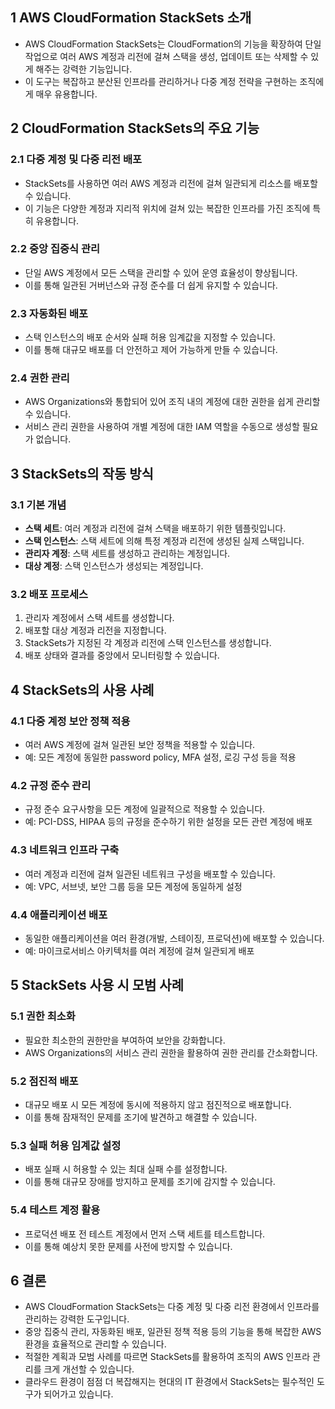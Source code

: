 ## 1 AWS CloudFormation StackSets 소개

- AWS CloudFormation StackSets는 CloudFormation의 기능을 확장하여 단일 작업으로 여러 AWS 계정과 리전에 걸쳐 스택을 생성, 업데이트 또는 삭제할 수 있게 해주는 강력한 기능입니다.
- 이 도구는 복잡하고 분산된 인프라를 관리하거나 다중 계정 전략을 구현하는 조직에게 매우 유용합니다.



## 2 CloudFormation StackSets의 주요 기능

### 2.1 다중 계정 및 다중 리전 배포

- StackSets를 사용하면 여러 AWS 계정과 리전에 걸쳐 일관되게 리소스를 배포할 수 있습니다.
- 이 기능은 다양한 계정과 지리적 위치에 걸쳐 있는 복잡한 인프라를 가진 조직에 특히 유용합니다.



### 2.2 중앙 집중식 관리

- 단일 AWS 계정에서 모든 스택을 관리할 수 있어 운영 효율성이 향상됩니다.
- 이를 통해 일관된 거버넌스와 규정 준수를 더 쉽게 유지할 수 있습니다.



### 2.3 자동화된 배포

- 스택 인스턴스의 배포 순서와 실패 허용 임계값을 지정할 수 있습니다.
- 이를 통해 대규모 배포를 더 안전하고 제어 가능하게 만들 수 있습니다.



### 2.4 권한 관리

- AWS Organizations와 통합되어 있어 조직 내의 계정에 대한 권한을 쉽게 관리할 수 있습니다.
- 서비스 관리 권한을 사용하여 개별 계정에 대한 IAM 역할을 수동으로 생성할 필요가 없습니다.



## 3 StackSets의 작동 방식

### 3.1 기본 개념

- **스택 세트**: 여러 계정과 리전에 걸쳐 스택을 배포하기 위한 템플릿입니다.
- **스택 인스턴스**: 스택 세트에 의해 특정 계정과 리전에 생성된 실제 스택입니다.
- **관리자 계정**: 스택 세트를 생성하고 관리하는 계정입니다.
- **대상 계정**: 스택 인스턴스가 생성되는 계정입니다.



### 3.2 배포 프로세스

1. 관리자 계정에서 스택 세트를 생성합니다.
2. 배포할 대상 계정과 리전을 지정합니다.
3. StackSets가 지정된 각 계정과 리전에 스택 인스턴스를 생성합니다.
4. 배포 상태와 결과를 중앙에서 모니터링할 수 있습니다.



## 4 StackSets의 사용 사례

### 4.1 다중 계정 보안 정책 적용

- 여러 AWS 계정에 걸쳐 일관된 보안 정책을 적용할 수 있습니다.
- 예: 모든 계정에 동일한 password policy, MFA 설정, 로깅 구성 등을 적용



### 4.2 규정 준수 관리

- 규정 준수 요구사항을 모든 계정에 일괄적으로 적용할 수 있습니다.
- 예: PCI-DSS, HIPAA 등의 규정을 준수하기 위한 설정을 모든 관련 계정에 배포



### 4.3 네트워크 인프라 구축

- 여러 계정과 리전에 걸쳐 일관된 네트워크 구성을 배포할 수 있습니다.
- 예: VPC, 서브넷, 보안 그룹 등을 모든 계정에 동일하게 설정



### 4.4 애플리케이션 배포

- 동일한 애플리케이션을 여러 환경(개발, 스테이징, 프로덕션)에 배포할 수 있습니다.
- 예: 마이크로서비스 아키텍처를 여러 계정에 걸쳐 일관되게 배포



## 5 StackSets 사용 시 모범 사례

### 5.1 권한 최소화

- 필요한 최소한의 권한만을 부여하여 보안을 강화합니다.
- AWS Organizations의 서비스 관리 권한을 활용하여 권한 관리를 간소화합니다.



### 5.2 점진적 배포

- 대규모 배포 시 모든 계정에 동시에 적용하지 않고 점진적으로 배포합니다.
- 이를 통해 잠재적인 문제를 조기에 발견하고 해결할 수 있습니다.



### 5.3 실패 허용 임계값 설정

- 배포 실패 시 허용할 수 있는 최대 실패 수를 설정합니다.
- 이를 통해 대규모 장애를 방지하고 문제를 조기에 감지할 수 있습니다.



### 5.4 테스트 계정 활용

- 프로덕션 배포 전 테스트 계정에서 먼저 스택 세트를 테스트합니다.
- 이를 통해 예상치 못한 문제를 사전에 방지할 수 있습니다.



## 6 결론

- AWS CloudFormation StackSets는 다중 계정 및 다중 리전 환경에서 인프라를 관리하는 강력한 도구입니다.
- 중앙 집중식 관리, 자동화된 배포, 일관된 정책 적용 등의 기능을 통해 복잡한 AWS 환경을 효율적으로 관리할 수 있습니다.
- 적절한 계획과 모범 사례를 따르면 StackSets를 활용하여 조직의 AWS 인프라 관리를 크게 개선할 수 있습니다.
- 클라우드 환경이 점점 더 복잡해지는 현대의 IT 환경에서 StackSets는 필수적인 도구가 되어가고 있습니다.